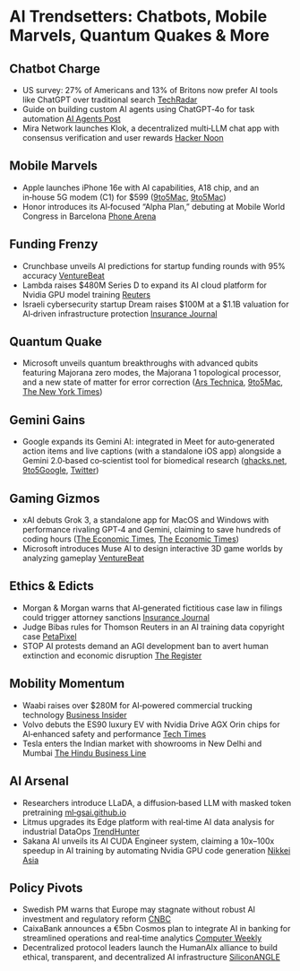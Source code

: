 # AI Trendsetters: Chatbots, Mobile Marvels, Quantum Quakes & More

## Chatbot Charge
- US survey: 27% of Americans and 13% of Britons now prefer AI tools like ChatGPT over traditional search [TechRadar](https://www.techradar.com/tech/people-are-increasingly-swapping-google-for-the-likes-of-chatgpt-according-to-a-major-survey-heres-why)
- Guide on building custom AI agents using ChatGPT‑4o for task automation [AI Agents Post](https://aiagentspost.com/a-step-by-step-guide-to-create-free-custom-ai-agents-using-chatgpt-4o/)
- Mira Network launches Klok, a decentralized multi‑LLM chat app with consensus verification and user rewards [Hacker Noon](https://hackernoon.com/mira-network-launches-klok-a-chatgpt-alternative-with-multiple-ai-models-and-rewards)

## Mobile Marvels
- Apple launches iPhone 16e with AI capabilities, A18 chip, and an in‑house 5G modem (C1) for $599 ([9to5Mac](https://9to5mac.com/2025/02/19/apple-unveils-new-iphone-16e-heres-everything-you-need-to-know/), [9to5Mac](https://9to5mac.com/2025/02/19/apple-reveals-c1-its-first-in-house-5g-iphone-modem-replacing-qualcomm/))
- Honor introduces its AI‑focused “Alpha Plan,” debuting at Mobile World Congress in Barcelona [Phone Arena](https://www.phonearena.com/news/honor-teases-a-new-alpha-plan_id167753)

## Funding Frenzy
- Crunchbase unveils AI predictions for startup funding rounds with 95% accuracy [VentureBeat](https://venturebeat.com/ai/crunchbases-ai-can-predict-startup-success-with-95-accuracy-will-it-change-investing/)
- Lambda raises $480M Series D to expand its AI cloud platform for Nvidia GPU model training [Reuters](https://www.reuters.com/technology/artificial-intelligence/ai-cloud-startup-lambda-raises-480-million-new-round-nvidia-among-investors-2025-02-19/)
- Israeli cybersecurity startup Dream raises $100M at a $1.1B valuation for AI‑driven infrastructure protection [Insurance Journal](https://www.insurancejournal.com/news/international/2025/02/19/812405.htm)

## Quantum Quake
- Microsoft unveils quantum breakthroughs with advanced qubits featuring Majorana zero modes, the Majorana 1 topological processor, and a new state of matter for error correction ([Ars Technica](https://arstechnica.com/science/2025/02/microsoft-builds-its-first-qubits-lays-out-roadmap-for-quantum-computing/), [9to5Mac](https://9to5mac.com/2025/02/19/microsoft-unveils-majorana-1-the-worlds-first-quantum-processor-powered-by-topological-qubits/), [The New York Times](https://www.nytimes.com/2025/02/19/technology/microsoft-quantum-computing-topological-qubit.html))

## Gemini Gains
- Google expands its Gemini AI: integrated in Meet for auto‑generated action items and live captions (with a standalone iOS app) alongside a Gemini 2.0‑based co‑scientist tool for biomedical research ([ghacks.net](https://www.ghacks.net/2025/02/19/google-meets-gemini-ai-now-auto-generates-action-items-from-meetings/), [9to5Google](https://9to5google.com/2025/02/18/google-app-removes-gemini/), [Twitter](https://twitter.com/alLA9kGjkP))

## Gaming Gizmos
- xAI debuts Grok 3, a standalone app for MacOS and Windows with performance rivaling GPT‑4 and Gemini, claiming to save hundreds of coding hours ([The Economic Times](https://economictimes.indiatimes.com/tech/tech-bytes/grok-to-be-a-standalone-app-in-macos-windows/articleshow/118386831.cms), [The Economic Times](https://economictimes.indiatimes.com/news/international/global-trends/us-news-elon-musk-xai-is-grok-3-putting-software-engineer-jobs-at-risk-musks-xai-team-says-ai-chatbot-saved-hundreds-of-hours-on-coding/articleshow/118382891.cms))
- Microsoft introduces Muse AI to design interactive 3D game worlds by analyzing gameplay [VentureBeat](https://venturebeat.com/ai/microsofts-muse-ai-can-design-video-game-worlds-after-watching-you-play/)

## Ethics & Edicts
- Morgan & Morgan warns that AI‑generated fictitious case law in filings could trigger attorney sanctions [Insurance Journal](https://www.insurancejournal.com/news/national/2025/02/19/812391.htm)
- Judge Bibas rules for Thomson Reuters in an AI training data copyright case [PetaPixel](https://petapixel.com/2025/02/19/first-legal-ruling-on-ai-copyright-and-training-data-goes-the-way-of-creators/)
- STOP AI protests demand an AGI development ban to avert human extinction and economic disruption [The Register](https://www.theregister.com/2025/02/19/ai_activists_seek_ban_agi/)

## Mobility Momentum
- Waabi raises over $280M for AI‑powered commercial trucking technology [Business Insider](https://www.businessinsider.com/founder-waabi-cap-table-ai-nvidia-uber-2025-2)
- Volvo debuts the ES90 luxury EV with Nvidia Drive AGX Orin chips for AI‑enhanced safety and performance [Tech Times](https://www.techtimes.com/articles/309442/20250220/volvos-es90-packing-insane-ai-power-nvidia-chips-make-it-supercomputer-wheels.htm)
- Tesla enters the Indian market with showrooms in New Delhi and Mumbai [The Hindu Business Line](https://www.thehindubusinessline.com/Package/elon-musk-spacex-tesla-cars-xai-grok3-latest-news-updates/article69237343.ece)

## AI Arsenal
- Researchers introduce LLaDA, a diffusion‑based LLM with masked token pretraining [ml‑gsai.github.io](https://ml-gsai.github.io/LLaDA-demo/)
- Litmus upgrades its Edge platform with real‑time AI data analysis for industrial DataOps [TrendHunter](https://www.trendhunter.com/trends/aipowered-data-analysis)
- Sakana AI unveils its AI CUDA Engineer system, claiming a 10x–100x speedup in AI training by automating Nvidia GPU code generation [Nikkei Asia](https://asia.nikkei.com/Business/Technology/Japan-s-Sakana-AI-touts-breakthrough-in-more-efficient-AI-training)

## Policy Pivots
- Swedish PM warns that Europe may stagnate without robust AI investment and regulatory reform [CNBC](https://www.cnbc.com/2025/02/20/europe-risks-becoming-museum-without-innovating-in-ai-swedish-pm.html)
- CaixaBank announces a €5bn Cosmos plan to integrate AI in banking for streamlined operations and real‑time analytics [Computer Weekly](https://www.computerweekly.com/news/366619347/CaixaBank-outlines-artificial-intelligence-intentions-in-5bn-plan)
- Decentralized protocol leaders launch the HumanAIx alliance to build ethical, transparent, and decentralized AI infrastructure [SiliconANGLE](https://siliconangle.com/2025/02/20/decentralized-protocol-leaders-join-forces-launch-humanaix-ai-infrastructure-alliance/)